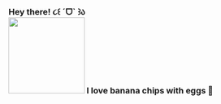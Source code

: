 <h3> Hey there! ૮꒰ ˊᗜˋ ꒱ა</hr><br>
<img src="https://camo.githubusercontent.com/27580a32faa17e70eb452c4d5da3c99194238de3451ffebb88ac92b53f50b98a/68747470733a2f2f6769746875622e6769746875626173736574732e636f6d2f696d616765732f6d6f6e612d6c6f6164696e672d64656661756c742e676966" width="150">
I love banana chips with eggs 🍳
